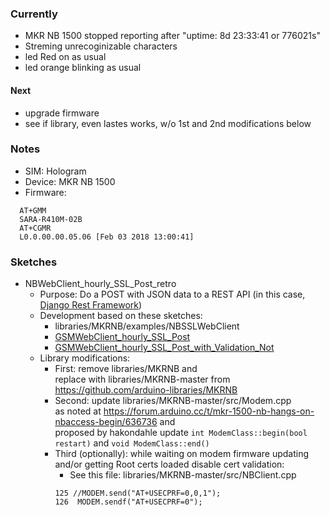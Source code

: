 ### Currently
* MKR NB 1500 stopped reporting after "uptime: 8d 23:33:41 or 776021s"
* Streming unrecoginizable characters
* led Red on as usual
* led orange blinking as usual

#### Next
* upgrade firmware
* see if library, even lastes works, w/o 1st and 2nd modifications below

### Notes
* SIM: Hologram
* Device: MKR NB 1500
* Firmware:
```
  AT+GMM
  SARA-R410M-02B
  AT+CGMR
  L0.0.00.00.05.06 [Feb 03 2018 13:00:41]
```

### Sketches
* NBWebClient_hourly_SSL_Post_retro
     * Purpose: Do a POST with JSON data to a REST API (in this case, [Django Rest Framework](https://www.django-rest-framework.org/))
     * Development based on these sketches: 
         * libraries/MKRNB/examples/NBSSLWebClient
         * [GSMWebClient_hourly_SSL_Post](https://github.com/johnedstone/mkrgsm1400-post-json-ssl)
         * [GSMWebClient_hourly_SSL_Post_with_Validation_Not](https://github.com/johnedstone/mkrgsm1400-post-json-ssl/tree/main/archive)
     * Library modifications:
         * First: remove libraries/MKRNB and\
         replace with libraries/MKRNB-master from https://github.com/arduino-libraries/MKRNB
         * Second: update libraries/MKRNB-master/src/Modem.cpp\
         as noted at https://forum.arduino.cc/t/mkr-1500-nb-hangs-on-nbaccess-begin/636736 and\
         proposed by hakondahle update `int ModemClass::begin(bool restart)` and `void ModemClass::end()`
         * Third (optionally): while waiting on modem firmware updating and/or getting Root certs loaded disable cert validation:
             * See this file: libraries/MKRNB-master/src/NBClient.cpp
             ```
             125 //MODEM.send("AT+USECPRF=0,0,1");
             126  MODEM.sendf("AT+USECPRF=0");
             ```
<!---
# vim: ai et ts=4 sw=4 sts=4 nu
->
